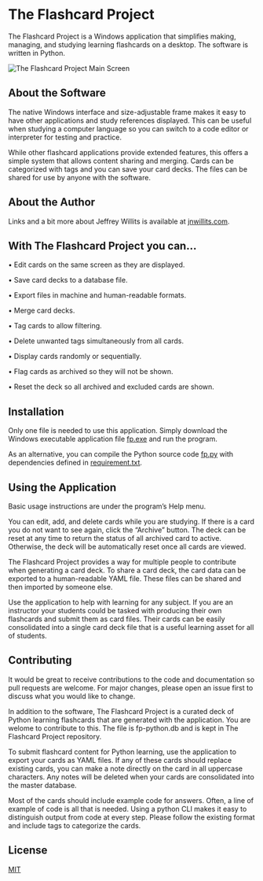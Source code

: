# The Flashcard Project

The Flashcard Project is a Windows application that simplifies making, managing, and studying learning flashcards on a desktop. The software is written in Python.


![The Flashcard Project Main Screen](https://github.com/jnwillits/The-Flashcard-Project/blob/master/images-reference/fp-screen_1280x640.png?raw=true)

## About the Software

The native Windows interface and size-adjustable frame makes it easy to have other applications and study references displayed. This can be useful when studying a computer language so you can switch to a code editor or interpreter for testing and practice.

While other flashcard applications provide extended features, this offers a simple system that allows content sharing and merging. Cards can be categorized with tags and you can save your card decks. The files can be shared for use by anyone with the software.

## About the Author

Links and a bit more about Jeffrey Willits is available at [jnwillits.com](https://jnwillits.com/).

## With The Flashcard Project you can…

•	Edit cards on the same screen as they are displayed.

•	Save card decks to a database file.

•	Export files in machine and human-readable formats.

•	Merge card decks.

•	Tag cards to allow filtering.

•	Delete unwanted tags simultaneously from all cards.

•	Display cards randomly or sequentially.

•	Flag cards as archived so they will not be shown.

•	Reset the deck so all archived and excluded cards are shown.


## Installation

Only one file is needed to use this application. Simply download the Windows executable application file [fp.exe](https://github.com/jnwillits/The-Flashcard-Project/blob/master/fp.exe?raw=true) and run the program.

As an alternative, you can compile the Python source code [fp.py](https://raw.githubusercontent.com/jnwillits/The-Flashcard-Project/master/fp.py) with dependencies defined in [requirement.txt](https://raw.githubusercontent.com/jnwillits/The-Flashcard-Project/master/requirements.txt).


## Using the Application

Basic usage instructions are under the program’s Help menu.

You can edit, add, and delete cards while you are studying. If there is a card you do not want to see again, click the “Archive” button. The deck can be reset at any time to return the status of all archived card to active. Otherwise, the deck will be automatically reset once all cards are viewed.

The Flashcard Project provides a way for multiple people to contribute when generating a card deck. To share a card deck, the card data can be exported to a human-readable YAML file. These files can be shared and then imported by someone else. 

Use the application to help with learning for any subject. If you are an instructor your students could be tasked with producing their own flashcards and submit them as card files. Their cards can be easily consolidated into a single card deck file that is a useful learning asset for all of students. 


## Contributing
It would be great to receive contributions to the code and documentation so pull requests are welcome. For major changes, please open an issue first to discuss what you would like to change.

In addition to the software, The Flashcard Project is a curated deck of Python learning flashcards that are generated with the application. You are welome to contribute to this. The file is fp-python.db and is kept in The Flashcard Project repository.

To submit flashcard content for Python learning, use the application to export your cards as YAML files. If any of these cards should replace existing cards, you can make a note directly on the card in all uppercase characters. Any notes will be deleted when your cards are consolidated into the master database.

Most of the cards should include example code for answers. Often, a line of example of code is all that is needed. Using a python CLI makes it easy to distinguish output from code at every step. Please follow the existing format and include tags to categorize the cards.
 

## License
[MIT](https://choosealicense.com/licenses/mit/)